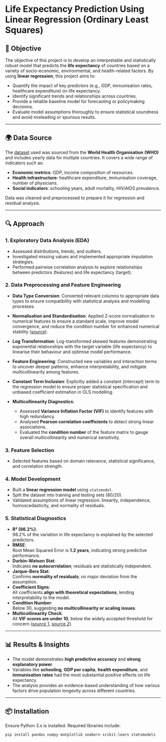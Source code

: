 # Life Expectancy Prediction Using Linear Regression (Ordinary Least Squares)

## 📌 Objective
The objective of this project is to develop an interpretable and statistically robust model that predicts the **life expectancy** of countries based on a variety of socio-economic, environmental, and health-related factors. By using **linear regression**, this project aims to:
- Quantify the impact of key predictors (e.g., GDP, immunisation rates, healthcare expenditure) on life expectancy.
- Identify significant trends and relationships across countries.
- Provide a reliable baseline model for forecasting or policymaking decisions.
- Evaluate model assumptions thoroughly to ensure statistical soundness and avoid misleading or spurious results.

---

## 🌍 Data Source
The [dataset](https://drive.google.com/uc?id=1nXm7P-6nDbqiFYeJdZtwN5ARSNhXI4df&export=download') used was sourced from the **World Health Organisation (WHO)** and includes yearly data for multiple countries. It covers a wide range of indicators such as:
- **Economic metrics**: GDP, income composition of resources.
- **Health infrastructure**: healthcare expenditure, immunisation coverage, number of physicians.
- **Social indicators**: schooling years, adult mortality, HIV/AIDS prevalence.

Data was cleaned and preprocessed to prepare it for regression and residual analysis.

---

## 🔍 Approach

### 1. **Exploratory Data Analysis (EDA)**
- Assessed distributions, trends, and outliers.
- Investigated missing values and implemented appropriate imputation strategies.
- Performed pairwise correlation analysis to explore relationships between predictors (features) and life expectancy (target).

### 2. Data Preprocessing and Feature Engineering

- **Data Type Conversion**: Converted relevant columns to appropriate data types to ensure compatibility with statistical analysis and modelling processes.

- **Normalisation and Standardisation**: Applied Z-score normalisation to numerical features to ensure a standard scale, improve model convergence, and reduce the condition number for enhanced numerical stability ([source](https://link.springer.com/article/10.1007/s11135-005-6225-5)).

- **Log Transformation**: Log-transformed skewed features demonstrating exponential relationships with the target variable (life expectancy) to linearise their behaviour and optimise model performance.

- **Feature Engineering**: Constructed new variables and interaction terms to uncover deeper patterns, enhance interpretability, and mitigate multicollinearity among features.

- **Constant Term Inclusion**: Explicitly added a constant (intercept) term to the regression model to ensure proper statistical specification and unbiased coefficient estimation in OLS modelling.

- **Multicollinearity Diagnostics**:
  - Assessed **Variance Inflation Factor (VIF)** to identify features with high redundancy.
  - Analysed **Pearson correlation coefficients** to detect strong linear associations.
  - Evaluated the **condition number** of the feature matrix to gauge overall multicollinearity and numerical sensitivity.


### 3. **Feature Selection**
- Selected features based on domain relevance, statistical significance, and correlation strength.

### 4. **Model Development**
- Built a **linear regression model** using `statsmodel`.
- Split the dataset into training and testing sets (80/20).
- Validated assumptions of linear regression: linearity, independence, homoscedasticity, and normality of residuals.

### 5. **Statistical Diagnostics**
- **R² (98.2%)**:  
  98.2% of the variation in life expectancy is explained by the selected predictors.
- **RMSE**:  
  Root Mean Squared Error is **1.2 years**, indicating strong predictive performance.
- **Durbin-Watson Stat**:  
  Indicates **no autocorrelation**; residuals are statistically independent.
- **Jarque-Bera Stat**:  
  Confirms **normality of residuals**; no major deviation from the assumption.
- **Coefficient Signs**:  
  All coefficients **align with theoretical expectations**, lending interpretability to the model.
- **Condition Number**:  
  Below 30, suggesting **no multicollinearity or scaling issues**.
- **Multicollinearity Check**:  
  All **VIF scores are under 10**, below the widely accepted threshold for concern ([source 1](https://link.springer.com/book/10.1007/978-1-0716-1418-1), [source 2](https://www.drnishikantjha.com/papersCollection/Multivariate%20Data%20Analysis.pdf)).

---

## 📊 Results & Insights
- The model demonstrates **high predictive accuracy** and **strong explanatory power**.
- Variables like **schooling**, **GDP per capita**, **health expenditure**, and **immunisation rates** had the most substantial positive effects on life expectancy.
- The analysis provides an evidence-based understanding of how various factors drive population longevity across different countries.

---

## 📦 Installation
Ensure Python 3.x is installed. Required libraries include:

```bash
pip install pandas numpy matplotlib seaborn scikit-learn statsmodels
